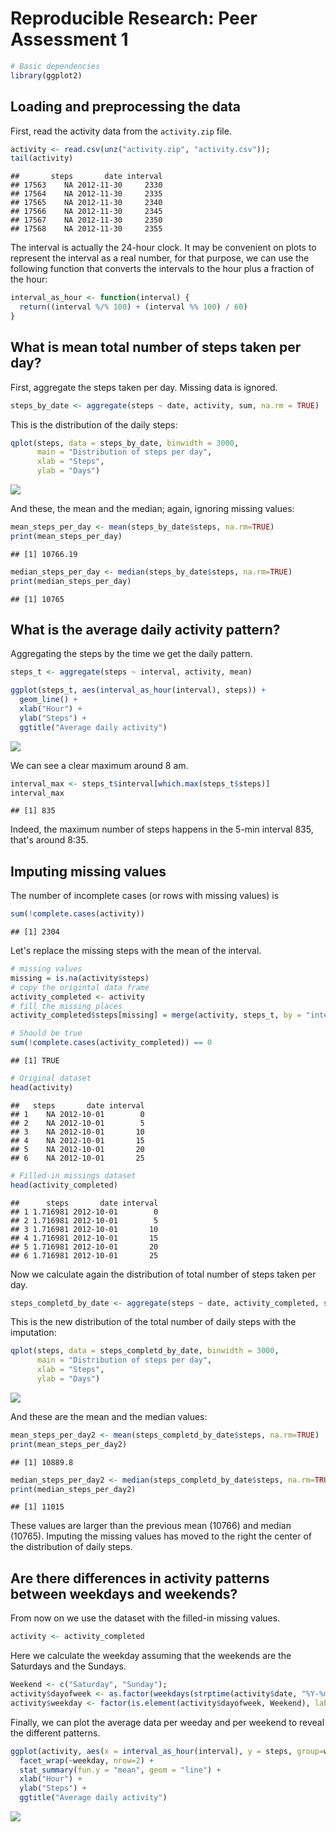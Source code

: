 # Reproducible Research: Peer Assessment 1


```r
# Basic dependencies
library(ggplot2)
```

## Loading and preprocessing the data

First, read the activity data from the `activity.zip` file.


```r
activity <- read.csv(unz("activity.zip", "activity.csv"));
tail(activity)
```

```
##       steps       date interval
## 17563    NA 2012-11-30     2330
## 17564    NA 2012-11-30     2335
## 17565    NA 2012-11-30     2340
## 17566    NA 2012-11-30     2345
## 17567    NA 2012-11-30     2350
## 17568    NA 2012-11-30     2355
```

The interval is actually the 24-hour clock. It may be convenient on plots to represent the interval as a real number, for that purpose, we can use the following function that converts the intervals to the hour plus a fraction of the hour:

```r
interval_as_hour <- function(interval) {
  return((interval %/% 100) + (interval %% 100) / 60)
}
```

## What is mean total number of steps taken per day?

First, aggregate the steps taken per day. Missing data is ignored.

```r
steps_by_date <- aggregate(steps ~ date, activity, sum, na.rm = TRUE)
```

This is the distribution of the daily steps:

```r
qplot(steps, data = steps_by_date, binwidth = 3000, 
      main = "Distribution of steps per day",
      xlab = "Steps",
      ylab = "Days")
```

![](PA1_template_files/figure-html/unnamed-chunk-5-1.png) 

And these, the mean and the median; again, ignoring missing values:

```r
mean_steps_per_day <- mean(steps_by_date$steps, na.rm=TRUE)
print(mean_steps_per_day)
```

```
## [1] 10766.19
```

```r
median_steps_per_day <- median(steps_by_date$steps, na.rm=TRUE)
print(median_steps_per_day)
```

```
## [1] 10765
```


## What is the average daily activity pattern?

Aggregating the steps by the time we get the daily pattern.


```r
steps_t <- aggregate(steps ~ interval, activity, mean)

ggplot(steps_t, aes(interval_as_hour(interval), steps)) + 
  geom_line() +
  xlab("Hour") +
  ylab("Steps") +
  ggtitle("Average daily activity")
```

![](PA1_template_files/figure-html/unnamed-chunk-7-1.png) 

We can see a clear maximum around 8 am.


```r
interval_max <- steps_t$interval[which.max(steps_t$steps)]
interval_max
```

```
## [1] 835
```

Indeed, the maximum number of steps happens in the 5-min interval 835, that's around
8:35.

## Imputing missing values

The number of incomplete cases (or rows with missing values) is

```r
sum(!complete.cases(activity))
```

```
## [1] 2304
```

Let's replace the missing steps with the mean of the interval.


```r
# missing values
missing = is.na(activity$steps)
# copy the origintal data frame
activity_completed <- activity
# fill the missing places
activity_completed$steps[missing] = merge(activity, steps_t, by = "interval")$steps.y[missing]

# Should be true
sum(!complete.cases(activity_completed)) == 0
```

```
## [1] TRUE
```

```r
# Original dataset
head(activity)
```

```
##   steps       date interval
## 1    NA 2012-10-01        0
## 2    NA 2012-10-01        5
## 3    NA 2012-10-01       10
## 4    NA 2012-10-01       15
## 5    NA 2012-10-01       20
## 6    NA 2012-10-01       25
```

```r
# Filled-in missings dataset
head(activity_completed)
```

```
##      steps       date interval
## 1 1.716981 2012-10-01        0
## 2 1.716981 2012-10-01        5
## 3 1.716981 2012-10-01       10
## 4 1.716981 2012-10-01       15
## 5 1.716981 2012-10-01       20
## 6 1.716981 2012-10-01       25
```

Now we calculate again the distribution of total number of steps taken per day.

```r
steps_completd_by_date <- aggregate(steps ~ date, activity_completed, sum, na.rm = TRUE)
```

This is the new distribution of the total number of daily steps with the imputation:

```r
qplot(steps, data = steps_completd_by_date, binwidth = 3000, 
      main = "Distribution of steps per day",
      xlab = "Steps",
      ylab = "Days")
```

![](PA1_template_files/figure-html/unnamed-chunk-12-1.png) 

And these are the mean and the median values:

```r
mean_steps_per_day2 <- mean(steps_completd_by_date$steps, na.rm=TRUE)
print(mean_steps_per_day2)
```

```
## [1] 10889.8
```

```r
median_steps_per_day2 <- median(steps_completd_by_date$steps, na.rm=TRUE)
print(median_steps_per_day2)
```

```
## [1] 11015
```

These values are larger than the previous mean (10766) and median (10765). Imputing the missing values has moved to the right the center of the distribution of daily steps.

## Are there differences in activity patterns between weekdays and weekends?

From now on we use the dataset with the filled-in missing values.

```r
activity <- activity_completed
```

Here we calculate the weekday assuming that the weekends are the Saturdays and the Sundays.

```r
Weekend <- c("Saturday", "Sunday");
activity$dayofweek <- as.factor(weekdays(strptime(activity$date, "%Y-%m-%d")))
activity$weekday <- factor(is.element(activity$dayofweek, Weekend), labels = c("Weekday", "Weekend"))
```

Finally, we can plot the average data per weeday and per weekend to reveal the different patterns.

```r
ggplot(activity, aes(x = interval_as_hour(interval), y = steps, group=weekday)) +
  facet_wrap(~weekday, nrow=2) +
  stat_summary(fun.y = "mean", geom = "line") +
  xlab("Hour") + 
  ylab("Steps") + 
  ggtitle("Average daily activity")
```

![](PA1_template_files/figure-html/unnamed-chunk-16-1.png) 
